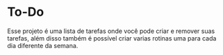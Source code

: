 # To-Do
Esse projeto é uma lista de tarefas onde você pode criar e remover suas tarefas, além disso também é possível criar varias rotinas uma para cada dia diferente da semana.
